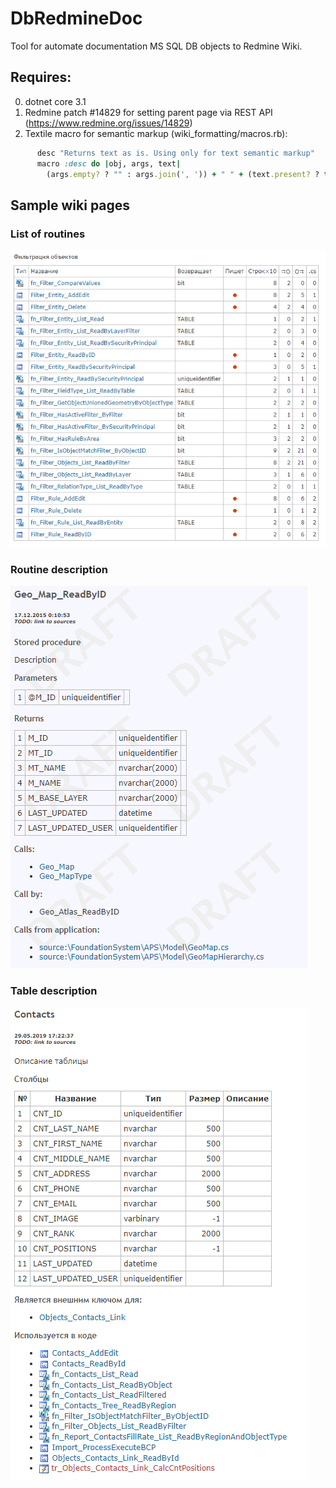 # DbRedmineDoc
Tool for automate documentation MS SQL DB objects to Redmine Wiki.

## Requires:
0. dotnet core 3.1
1. Redmine patch #14829 for setting parent page via REST API (https://www.redmine.org/issues/14829)
2. Textile macro for semantic markup (wiki_formatting/macros.rb):
```ruby      
      desc "Returns text as is. Using only for text semantic markup"
      macro :desc do |obj, args, text|
	    (args.empty? ? "" : args.join(', ')) + " " + (text.present? ? text : "")
```

## Sample wiki pages

### List of routines
![List of routines](Samples/db_sp_list.PNG)

### Routine description
![List of routines](Samples/db_sp.PNG)

### Table description
![List of routines](Samples/db_table.PNG)
